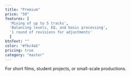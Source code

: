 ```yaml
---
title: "Premium"
price: "50"
features: [
  'Mixing of up to 5 tracks', 
  'Balancing levels, EQ, and basic processing', 
  '1 round of revisions for adjustments'
  ]
btnText: ""
color: "#fbc4ab"
pricing: true
category: "master"
---
```


For short films, student projects, or small-scale productions.
